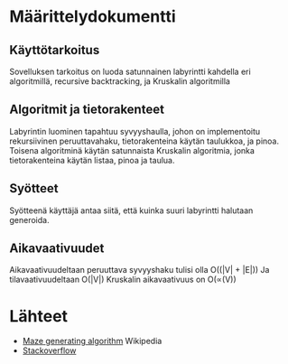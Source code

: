 # Määrittelydokumentti


## Käyttötarkoitus
Sovelluksen tarkoitus on luoda satunnainen labyrintti kahdella eri algoritmillä, recursive backtracking, ja Kruskalin algoritmilla

## Algoritmit ja tietorakenteet
Labyrintin luominen tapahtuu syvyyshaulla, johon on implementoitu  rekursiivinen peruuttavahaku, tietorakenteina käytän taulukkoa, ja pinoa.
Toisena algoritminä käytän satunnaista Kruskalin algoritmia, jonka tietorakenteina käytän listaa, pinoa ja taulua.

## Syötteet
Syötteenä käyttäjä antaa siitä, että kuinka suuri labyrintti halutaan generoida.

## Aikavaativuudet
Aikavaativuudeltaan peruuttava syvyyshaku tulisi olla  O((|V| + |E|))
Ja tilavaativuudeltaan O(|V|)
Kruskalin aikavaativuus on O(∝(V))
# Lähteet



* [Maze generating algorithm](https://en.m.wikipedia.org/wiki/Maze_generation_algorithm) Wikipedia
* [Stackoverflow](https://stackoverflow.com/questions/38502/whats-a-good-algorithm-to-generate-a-maze)

